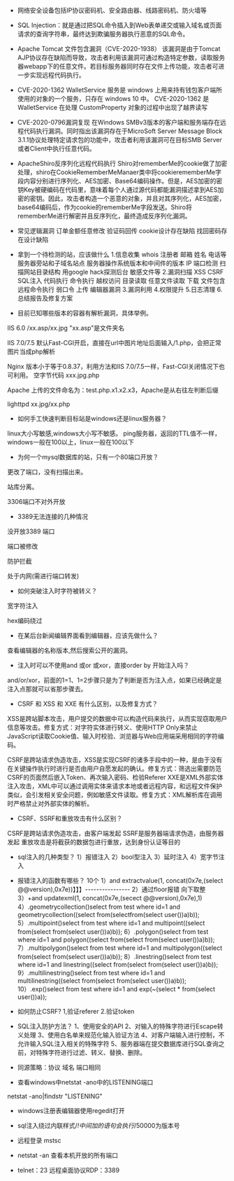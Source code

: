 - 网络安全设备包括IP协议密码机、安全路由器、线路密码机、防火墙等

- SQL Injection：就是通过把SQL命令插入到Web表单递交或输入域名或页面请求的查询字符串，最终达到欺骗服务器执行恶意的SQL命令。 

- Apache Tomcat 文件包含漏洞（CVE-2020-1938）
该漏洞是由于Tomcat AJP协议存在缺陷而导致，攻击者利用该漏洞可通过构造特定参数，读取服务器webapp下的任意文件。若目标服务器同时存在文件上传功能，攻击者可进一步实现远程代码执行。

- CVE-2020-1362 
WalletService 服务是 windows 上用来持有钱包客户端所使用的对象的一个服务，只存在 windows 10 中。
CVE-2020-1362 是 WalletService 在处理 CustomProperty 对象的过程中出现了越界读写

- CVE-2020-0796漏洞复现
在Windows SMBv3版本的客户端和服务端存在远程代码执行漏洞。同时指出该漏洞存在于MicroSoft Server Message Block 3.1.1协议处理特定请求包的功能中，攻击者利用该漏洞可在目标SMB Server或者Client中执行任意代码。

- ApacheShiro反序列化远程代码执行
Shiro对rememberMe的cookie做了加密处理，shiro在CookieRememberMeManaer类中将cookierememberMe字段内容分别进行序列化、AES加密、Base64编码操作。但是，AES加密的密钥Key被硬编码在代码里，意味着每个人通过源代码都能漏洞描述拿到AES加密的密钥。因此，攻击者构造一个恶意的对象，并且对其序列化，AES加密，base64编码后，作为cookie的rememberMe字段发送。Shiro将rememberMe进行解密并且反序列化，最终造成反序列化漏洞。

- 常见逻辑漏洞
订单金额任意修改
验证码回传
cookie设计存在缺陷
找回密码存在设计缺陷

- 拿到一个待检测的站，应该做什么
1.信息收集 whois 注册者 邮箱 姓名 电话等
          服务器旁站和子域名站点
          服务器操作系统版本和中间件的版本
          IP 端口检测
          扫描网站目录结构
          用google hack探测后台 敏感文件等
2.漏洞扫描
          XSS CSRF SQL注入 代码执行 命令执行 越权访问 目录读取 任意文件读取 下载 文件包含 远程命令执行 弱口令 上传 编辑器漏洞
3.漏洞利用
4.权限提升
5.日志清理
6.总结报告及修复方案

- 目前已知哪些版本的容器有解析漏洞，具体举例。

IIS 6.0
/xx.asp/xx.jpg "xx.asp"是文件夹名

IIS 7.0/7.5
默认Fast-CGI开启，直接在url中图片地址后面输入/1.php，会把正常图片当成php解析

Nginx
版本小于等于0.8.37，利用方法和IIS 7.0/7.5一样，Fast-CGI关闭情况下也可利用。
空字节代码 xxx.jpg.php

Apache
上传的文件命名为：test.php.x1.x2.x3，Apache是从右往左判断后缀

lighttpd
xx.jpg/xx.php

- 如何手工快速判断目标站是windows还是linux服务器？

linux大小写敏感,windows大小写不敏感。
ping服务器，返回的TTL值不一样，windows一般在100以上，linux一般在100以下

- 为何一个mysql数据库的站，只有一个80端口开放？

更改了端口，没有扫描出来。

站库分离。

3306端口不对外开放

- 3389无法连接的几种情况

没开放3389 端口

端口被修改

防护拦截

处于内网(需进行端口转发)

- 如何突破注入时字符被转义？

宽字符注入

hex编码绕过

- 在某后台新闻编辑界面看到编辑器，应该先做什么？

查看编辑器的名称版本,然后搜索公开的漏洞。

- 注入时可以不使用and 或or 或xor，直接order by 开始注入吗？

and/or/xor，前面的1=1、1=2步骤只是为了判断是否为注入点，如果已经确定是注入点那就可以省那步骤去。

- CSRF 和 XSS 和 XXE 有什么区别，以及修复方式？

XSS是跨站脚本攻击，用户提交的数据中可以构造代码来执行，从而实现窃取用户信息等攻击。修复方式：对字符实体进行转义、使用HTTP Only来禁止JavaScript读取Cookie值、输入时校验、浏览器与Web应用端采用相同的字符编码。

CSRF是跨站请求伪造攻击，XSS是实现CSRF的诸多手段中的一种，是由于没有在关键操作执行时进行是否由用户自愿发起的确认。修复方式：筛选出需要防范CSRF的页面然后嵌入Token、再次输入密码、检验Referer
XXE是XML外部实体注入攻击，XML中可以通过调用实体来请求本地或者远程内容，和远程文件保护类似，会引发相关安全问题，例如敏感文件读取。修复方式：XML解析库在调用时严格禁止对外部实体的解析。

- CSRF、SSRF和重放攻击有什么区别？

CSRF是跨站请求伪造攻击，由客户端发起
SSRF是服务器端请求伪造，由服务器发起
重放攻击是将截获的数据包进行重放，达到身份认证等目的

- sql注入的几种类型？
1）报错注入
2）bool型注入
3）延时注入
4）宽字节注入

- 报错注入的函数有哪些？ 10个
1）and extractvalue(1, concat(0x7e,(select @@version),0x7e))】】】----------------
2）通过floor报错 向下取整
3）+and updatexml(1, concat(0x7e,(secect @@version),0x7e),1)
4）.geometrycollection()select from test where id=1 and geometrycollection((select from(selectfrom(select user())a)b));
5）.multipoint()select from test where id=1 and multipoint((select from(select from(select user())a)b));
6）.polygon()select from test where id=1 and polygon((select from(select from(select user())a)b));
7）.multipolygon()select from test where id=1 and multipolygon((select from(select from(select user())a)b));
8）.linestring()select from test where id=1 and linestring((select from(select from(select user())a)b));
9）.multilinestring()select from test where id=1 and multilinestring((select from(select from(select user())a)b));
10）.exp()select from test where id=1 and exp(~(select * from(select user())a));

- 如何防止CSRF?
1,验证referer
2.验证token

- SQL注入防护方法？
1、使用安全的API
2、对输入的特殊字符进行Escape转义处理
3、使用白名单来规范化输入验证方法
4、对客户端输入进行控制，不允许输入SQL注入相关的特殊字符
5、服务器端在提交数据库进行SQL查询之前，对特殊字符进行过滤、转义、替换、删除。

- 同源策略：协议 域名 端口相同

- 查看windows中netstat -ano中的LISTENING端口

netstat -ano|findstr "LISTENING"

- windows注册表编辑器使用regedit打开

- sql注入绕过内联样式/*!中间加的语句会执行*/50000为版本号

- 远程登录 mstsc

- netstat -an
查看本机开放的所有端口

- telnet：23
远程桌面协议RDP：3389